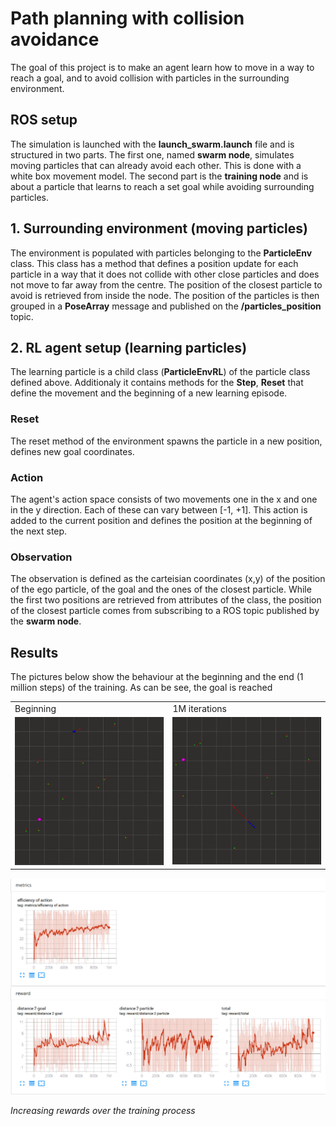 # Path planning with collision avoidance

The goal of this project is to make an agent learn how to move in a way to reach a goal, and to avoid collision with particles in the surrounding environment.

## ROS setup

The simulation is launched with the __launch_swarm.launch__ file and is structured in two parts. The first one, named __swarm node__, simulates moving particles that can already avoid each other. This is done with a white box movement model. The second part is the __training node__ and is about a particle that learns to reach a set goal while avoiding surrounding particles.


## 1. Surrounding environment (moving particles)

The environment is populated with particles belonging to the **ParticleEnv** class. This class has a method that defines a position update for each particle in a way that it does not collide with other close particles and does not move to far away from the centre. The position of the closest particle to avoid is retrieved from inside the node. The position of the particles is then grouped in a __PoseArray__ message and published on the __/particles_position__ topic.


## 2. RL agent setup (learning particles)

The learning particle is a child class (**ParticleEnvRL**) of the particle class defined above. Additionaly it contains methods for the **Step**, **Reset** that define the movement and the beginning of a new learning episode.

### Reset
The reset method of the environment spawns the particle in a new position, defines new goal coordinates.

### Action
The agent's action space consists of two movements one in the x and one in the y direction. Each of these can vary between [-1, +1]. This action is added to the current position and defines the position at the beginning of the next step.

### Observation
The observation is defined as the carteisian coordinates (x,y) of the position of the ego particle, of the goal and the ones of the closest particle. While the first two positions are retrieved from attributes of the class, the position of the closest particle comes from subscribing to a ROS topic published by the __swarm node__.


## Results

The pictures below show the behaviour at the beginning and the end (1 million steps) of the training.
As can be see, the goal is reached

<table>
  <tr>
    <td>Beginning</td>
    <td>1M iterations</td>
  </tr>
  <tr>
    <td><img src="https://github.com/giovannicampa/RL_swarm/blob/master/src/pictures/Training_beginning.gif" width=270></td>
    <td><img src="https://github.com/giovannicampa/RL_swarm/blob/master/src/pictures/Training_reached_goal.gif" width=270></td>
  </tr>
 </table>


<p align="left">
  <img src="https://github.com/giovannicampa/RL_swarm/blob/master/src/pictures/training_results" width="700">
</p>

<p align="left">
  <em>Increasing rewards over the training process</em>
</p>
